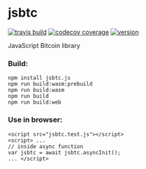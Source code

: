 # jsbtc

[![travis build](https://img.shields.io/travis/bitaps-com/jsbtc?style=plastic)](https://travis-ci.org/bitaps-com/jsbtc)
[![codecov coverage](https://img.shields.io/codecov/c/github/bitaps-com/jsbtc/beta?style=plastic)](https://codecov.io/gh/bitaps-com/jsbtc)
[![version](https://img.shields.io/npm/v/jsbtc.js/latest?style=plastic)](https://www.npmjs.com/package/jsbtc.js/v/latest)


JavaScript Bitcoin library


### Build:
    npm install jsbtc.js
    npm run build:wasm:prebuild
    npm run build:wasm
    npm run build
    npm run build:web
 
### Use in browser:
    <script src="jsbtc.test.js"></script>
    <script> ...
    // inside async function 
    var jsbtc = await jsbtc.asyncInit();
    ... </script>
